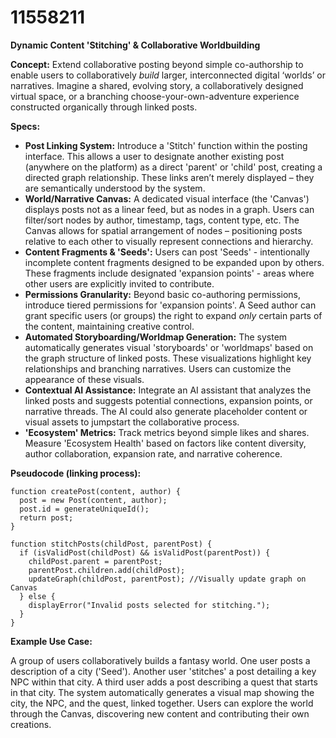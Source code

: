 # 11558211

**Dynamic Content 'Stitching' & Collaborative Worldbuilding**

**Concept:** Extend collaborative posting beyond simple co-authorship to enable users to collaboratively *build* larger, interconnected digital ‘worlds’ or narratives. Imagine a shared, evolving story, a collaboratively designed virtual space, or a branching choose-your-own-adventure experience constructed organically through linked posts.

**Specs:**

*   **Post Linking System:**  Introduce a 'Stitch' function within the posting interface.  This allows a user to designate another existing post (anywhere on the platform) as a direct 'parent' or 'child' post, creating a directed graph relationship.  These links aren’t merely displayed – they are semantically understood by the system.
*   **World/Narrative Canvas:**  A dedicated visual interface (the 'Canvas') displays posts not as a linear feed, but as nodes in a graph.  Users can filter/sort nodes by author, timestamp, tags, content type, etc.  The Canvas allows for spatial arrangement of nodes – positioning posts relative to each other to visually represent connections and hierarchy.
*   **Content Fragments & 'Seeds':** Users can post 'Seeds' - intentionally incomplete content fragments designed to be expanded upon by others.  These fragments include designated 'expansion points' - areas where other users are explicitly invited to contribute.
*   **Permissions Granularity:** Beyond basic co-authoring permissions, introduce tiered permissions for 'expansion points'.  A Seed author can grant specific users (or groups) the right to expand *only* certain parts of the content, maintaining creative control.
*   **Automated Storyboarding/Worldmap Generation:**  The system automatically generates visual 'storyboards' or 'worldmaps' based on the graph structure of linked posts. These visualizations highlight key relationships and branching narratives.  Users can customize the appearance of these visuals.
*   **Contextual AI Assistance:** Integrate an AI assistant that analyzes the linked posts and suggests potential connections, expansion points, or narrative threads. The AI could also generate placeholder content or visual assets to jumpstart the collaborative process.
*   **'Ecosystem' Metrics:** Track metrics beyond simple likes and shares. Measure 'Ecosystem Health' based on factors like content diversity, author collaboration, expansion rate, and narrative coherence.

**Pseudocode (linking process):**

```
function createPost(content, author) {
  post = new Post(content, author);
  post.id = generateUniqueId();
  return post;
}

function stitchPosts(childPost, parentPost) {
  if (isValidPost(childPost) && isValidPost(parentPost)) {
    childPost.parent = parentPost;
    parentPost.children.add(childPost);
    updateGraph(childPost, parentPost); //Visually update graph on Canvas
  } else {
    displayError("Invalid posts selected for stitching.");
  }
}
```

**Example Use Case:**

A group of users collaboratively builds a fantasy world. One user posts a description of a city ('Seed'). Another user 'stitches' a post detailing a key NPC within that city. A third user adds a post describing a quest that starts in that city. The system automatically generates a visual map showing the city, the NPC, and the quest, linked together.  Users can explore the world through the Canvas, discovering new content and contributing their own creations.